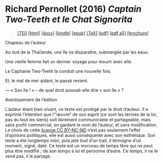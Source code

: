 # Richard Pernollet (2016)  <em>Captain Two-Teeth et le Chat Signorita</em> 

>  <a target="_blank" title="Source XML/TEI" class="mime48 tei" href="https://hurlus.github.io/tei/pernollet2016_capt-2-teeth.xml">[TEI]</a>  <a target="_blank" title="HTML une page" class="mime48 html" href="https://hurlus.github.io/pernollet2016_capt-2-teeth/pernollet2016_capt-2-teeth.html">[html]</a>  <a target="_blank" title="Bureautique (LibreOffice, MS.Word)" class="mime48 docx" href="https://hurlus.github.io/pernollet2016_capt-2-teeth/pernollet2016_capt-2-teeth.docx">[docx]</a>  <a target="_blank" title="Amazon.kindle" class="mime48 mobi" href="https://hurlus.github.io/pernollet2016_capt-2-teeth/pernollet2016_capt-2-teeth.mobi">[kindle]</a>  <a target="_blank" title="EPUB, pour liseuses et téléphones" class="mime48 epub" href="https://hurlus.github.io/pernollet2016_capt-2-teeth/pernollet2016_capt-2-teeth.epub">[epub]</a>  <a target="_blank" title="LaTeX" class="mime48 tex" href="https://hurlus.github.io/pernollet2016_capt-2-teeth/pernollet2016_capt-2-teeth.tex">[TeX]</a>  <a target="_blank" title="PDF à imprimer, A4 2 colonnes" class="mime48 pdf" href="https://hurlus.github.io/pernollet2016_capt-2-teeth/pernollet2016_capt-2-teeth.pdf">[pdf]</a>  <a target="_blank" title="PDF à lire, A5 une colonne" class="mime48 a5" href="https://hurlus.github.io/pernollet2016_capt-2-teeth/pernollet2016_capt-2-teeth_a5.pdf">[pdf a5]</a>  <a target="_blank" title="Brochure à agrafer, pdf imposé pour imprimante recto/verso" class="mime48 brochure" href="https://hurlus.github.io/pernollet2016_capt-2-teeth/pernollet2016_capt-2-teeth_brochure.pdf">[brochure]</a> 



<article xmlns="http://www.w3.org/1999/xhtml">
  <p class="label">Chapeau de l’auteur</p>
  <p class="p noindent">Au sud de la Thaïlande, une île va disparaître, submergée par les eaux.</p>
  <p class="p">Une vieille femme fait un dernier voyage pour mourir avec elle.</p>
  <p class="p">Le Capitaine Two-Teeth la conduit une nouvelle fois.</p>
  <p class="p">Et, le mal de mer aidant, le passé revient.</p>
  <p class="p">— « Son île ! » – de quel droit pouvait-elle dire « son île » ?</p>
  <p class="label">Avertissement de l’édition</p>
  <p class="p noindent">L’auteur étant bien vivant, ce texte est protégé par le droit d’auteur. Il a exprimé l’intention que l’“œuvre“ de son esprit (ce sont les termes de la loi, pas du tout les siens) soit librement communicable et partageable, mais sans profit commercial, en gardant le nom de l’auteur, et sans modification. Le choix de cette <a href="https://creativecommons.org/licenses/by-nc-nd/4.0/deed.fr">license CC BY-NC-ND</a> n’est pas seulement l’effet d’opinions politiques, elle est aussi conséquente avec son esthétique. Son texte a été longtemps mûri, puis jeté tout d’un trait, il témoigne d’un moment, signé, daté. Ce texte est un morceau de temps libre qui ne peut plus être modifié ; de son temps à lui et personne d’autre. Ce temps, il ne le vend pas, il le partage.</p>
  <section class="footnotes"/>
</article>
